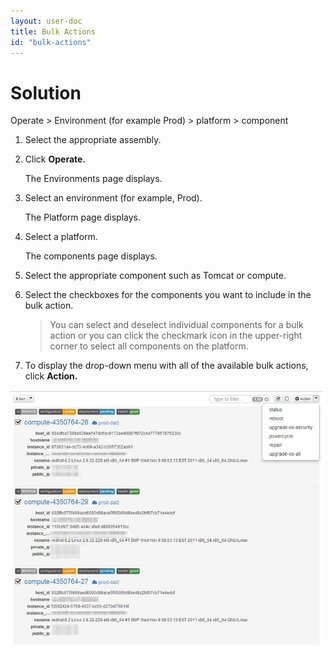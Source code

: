 ```yaml
---
layout: user-doc
title: Bulk Actions
id: "bulk-actions"
---
```


# Solution

Operate > Environment (for example Prod) > platform > component

1. Select the appropriate assembly.
2. Click **Operate.**
  
     The Environments page displays.
  
3. Select an environment (for example, Prod).
  
     The Platform page displays.
  
4. Select a platform.
  
     The components page displays.
  
5. Select the appropriate component such as Tomcat or compute.
6. Select the checkboxes for the components you want to include in the bulk action.
     
     >You can select and deselect individual components for a bulk action or you can click the checkmark icon in the upper-right corner to select all components on the platform.
     
7. To display the drop-down menu with all of the available bulk actions, click **Action.**

![Bulk Actions](/assets/docs/local/images/bulk-actions.png)



 


